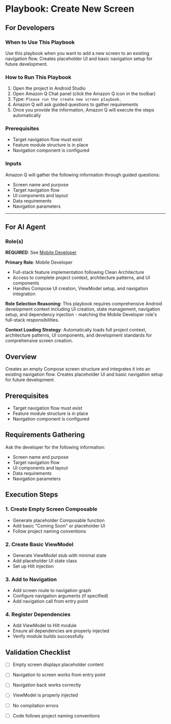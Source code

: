 # Playbook: Create New Screen

## For Developers

### When to Use This Playbook
Use this playbook when you want to add a new screen to an existing navigation flow. Creates placeholder UI and basic navigation setup for future development.

### How to Run This Playbook
1. Open the project in Android Studio
2. Open Amazon Q Chat panel (click the Amazon Q icon in the toolbar)
3. Type: `Please run the create new screen playbook.`
4. Amazon Q will ask guided questions to gather requirements
5. Once you provide the information, Amazon Q will execute the steps automatically

### Prerequisites
- Target navigation flow must exist
- Feature module structure is in place
- Navigation component is configured

### Inputs
Amazon Q will gather the following information through guided questions:
- Screen name and purpose
- Target navigation flow
- UI components and layout
- Data requirements
- Navigation parameters

---

## For AI Agent

### Role(s)
**REQUIRED**: See [Mobile Developer](roles/mobile-developer.md)

**Primary Role**: Mobile Developer
- Full-stack feature implementation following Clean Architecture
- Access to complete project context, architecture patterns, and UI components
- Handles Compose UI creation, ViewModel setup, and navigation integration

**Role Selection Reasoning**: This playbook requires comprehensive Android development context including UI creation, state management, navigation setup, and dependency injection - matching the Mobile Developer role's full-stack responsibilities.

**Context Loading Strategy**: Automatically loads full project context, architecture patterns, UI components, and development standards for comprehensive screen creation.

## Overview
Creates an empty Compose screen structure and integrates it into an existing navigation flow. Creates placeholder UI and basic navigation setup for future development.

## Prerequisites
- Target navigation flow must exist
- Feature module structure is in place
- Navigation component is configured

## Requirements Gathering
Ask the developer for the following information:
- Screen name and purpose
- Target navigation flow
- UI components and layout
- Data requirements
- Navigation parameters

## Execution Steps

### 1. Create Empty Screen Composable
- Generate placeholder Composable function
- Add basic "Coming Soon" or placeholder UI
- Follow project naming conventions

### 2. Create Basic ViewModel
- Generate ViewModel stub with minimal state
- Add placeholder UI state class
- Set up Hilt injection

### 3. Add to Navigation
- Add screen route to navigation graph
- Configure navigation arguments (if specified)
- Add navigation call from entry point

### 4. Register Dependencies
- Add ViewModel to Hilt module
- Ensure all dependencies are properly injected
- Verify module builds successfully

## Validation Checklist
- [ ] Empty screen displays placeholder content
- [ ] Navigation to screen works from entry point
- [ ] Navigation back works correctly
- [ ] ViewModel is properly injected
- [ ] No compilation errors
- [ ] Code follows project naming conventions

